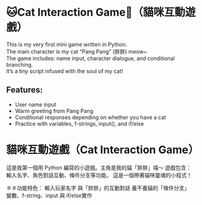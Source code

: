 # 🐱Cat Interaction Game🐾（貓咪互動遊戲）

This is my very first mini game written in Python.  
The main character is my cat “Pang Pang” (胖胖) meow~  
The game includes: name input, character dialogue, and conditional branching.  
It’s a tiny script infused with the soul of my cat!

## Features:
- User name input
- Warm greeting from Pang Pang
- Conditional responses depending on whether you have a cat
- Practice with variables, f-strings, input(), and if/else

# 貓咪互動遊戲（Cat Interaction Game）

這是我第一個用 Python 編寫的小遊戲。主角是我的貓「胖胖」喵～
遊戲包含：輸入名字、角色對話互動、條件分支等功能。
這是一個帶著貓咪靈魂的小程式！

＃＃功能特色：
輸入玩家名字
與「胖胖」的互動對話
養不養貓的「條件分支」
變數、f-string、input 與 if/else實作
